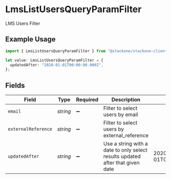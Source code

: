 # LmsListUsersQueryParamFilter

LMS Users Filter

## Example Usage

```typescript
import { LmsListUsersQueryParamFilter } from "@stackone/stackone-client-ts/sdk/models/operations";

let value: LmsListUsersQueryParamFilter = {
  updatedAfter: "2020-01-01T00:00:00.000Z",
};
```

## Fields

| Field                                                                         | Type                                                                          | Required                                                                      | Description                                                                   | Example                                                                       |
| ----------------------------------------------------------------------------- | ----------------------------------------------------------------------------- | ----------------------------------------------------------------------------- | ----------------------------------------------------------------------------- | ----------------------------------------------------------------------------- |
| `email`                                                                       | *string*                                                                      | :heavy_minus_sign:                                                            | Filter to select users by email                                               |                                                                               |
| `externalReference`                                                           | *string*                                                                      | :heavy_minus_sign:                                                            | Filter to select users by external_reference                                  |                                                                               |
| `updatedAfter`                                                                | *string*                                                                      | :heavy_minus_sign:                                                            | Use a string with a date to only select results updated after that given date | 2020-01-01T00:00:00.000Z                                                      |